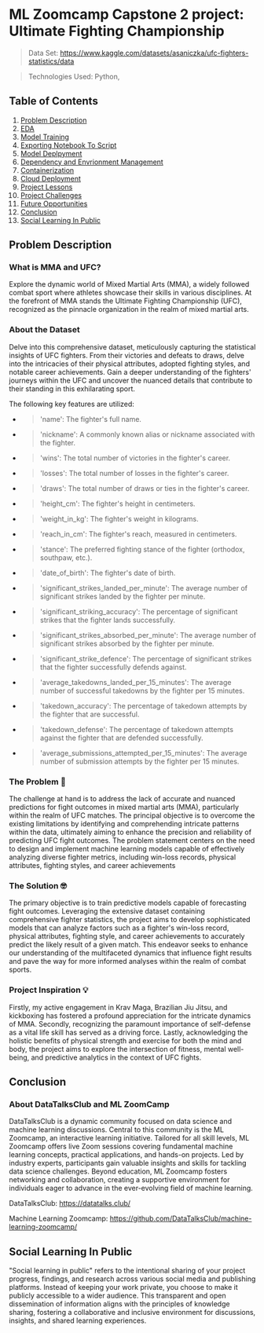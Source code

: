 # ML Zoomcamp Capstone 2 project: Ultimate Fighting Championship
> Data Set: https://www.kaggle.com/datasets/asaniczka/ufc-fighters-statistics/data

> Technologies Used: Python, 

## Table of Contents
1. [Problem Description](#problem-description)
2. [EDA](#eda)
3. [Model Training](#model-training)
4. [Exporting Notebook To Script](#notebook-to-script)
5. [Model Deplpyment](#model-deployment)
6. [Dependency and Envrionment Management](#dependency-and-environment-management)
7. [Containerization](#containerization)
8. [Cloud Deployment](#cloud-deployment)
9. [Project Lessons](#project-lessons)
10. [Project Challenges](#project-challenges)
11. [Future Opportunities](#future-opportunities)
12. [Conclusion](#conclusion)
13. [Social Learning In Public](#social-learning-in-public)

## Problem Description
### What is MMA and UFC?
Explore the dynamic world of Mixed Martial Arts (MMA), a widely followed combat sport where athletes showcase their skills in various disciplines. At the forefront of MMA stands the Ultimate Fighting Championship (UFC), recognized as the pinnacle organization in the realm of mixed martial arts.
### About the Dataset 
Delve into this comprehensive dataset, meticulously capturing the statistical insights of UFC fighters. From their victories and defeats to draws, delve into the intricacies of their physical attributes, adopted fighting styles, and notable career achievements. Gain a deeper understanding of the fighters' journeys within the UFC and uncover the nuanced details that contribute to their standing in this exhilarating sport.

The following key features are utilized:
* >'name': The fighter's full name.
* >'nickname': A commonly known alias or nickname associated with the fighter.
* >'wins': The total number of victories in the fighter's career.
* >'losses': The total number of losses in the fighter's career.
* >'draws': The total number of draws or ties in the fighter's career.
* >'height_cm': The fighter's height in centimeters.
* >'weight_in_kg': The fighter's weight in kilograms.
* >'reach_in_cm': The fighter's reach, measured in centimeters.
* >'stance': The preferred fighting stance of the fighter (orthodox, southpaw, etc.).
* >'date_of_birth': The fighter's date of birth.
* >'significant_strikes_landed_per_minute': The average number of significant strikes landed by the fighter per minute.
* >'significant_striking_accuracy': The percentage of significant strikes that the fighter lands successfully.
* >'significant_strikes_absorbed_per_minute': The average number of significant strikes absorbed by the fighter per minute.
* >'significant_strike_defence': The percentage of significant strikes that the fighter successfully defends against.
* >'average_takedowns_landed_per_15_minutes': The average number of successful takedowns by the fighter per 15 minutes.
* >'takedown_accuracy': The percentage of takedown attempts by the fighter that are successful.
* >'takedown_defense': The percentage of takedown attempts against the fighter that are defended successfully.
* >'average_submissions_attempted_per_15_minutes': The average number of submission attempts by the fighter per 15 minutes.

### The Problem 🧠
The challenge at hand is to address the lack of accurate and nuanced predictions for fight outcomes in mixed martial arts (MMA), particularly within the realm of UFC matches. The principal objective is to overcome the existing limitations by identifying and comprehending intricate patterns within the data, ultimately aiming to enhance the precision and reliability of predicting UFC fight outcomes. The problem statement centers on the need to design and implement machine learning models capable of effectively analyzing diverse fighter metrics, including win-loss records, physical attributes, fighting styles, and career achievements
### The Solution 🤓
The primary objective is to train predictive models capable of forecasting fight outcomes. Leveraging the extensive dataset containing comprehensive fighter statistics, the project aims to develop sophisticated models that can analyze factors such as a fighter's win-loss record, physical attributes, fighting style, and career achievements to accurately predict the likely result of a given match. This endeavor seeks to enhance our understanding of the multifaceted dynamics that influence fight results and pave the way for more informed analyses within the realm of combat sports.
### Project Inspiration 💡
Firstly, my active engagement in Krav Maga, Brazilian Jiu Jitsu, and kickboxing has fostered a profound appreciation for the intricate dynamics of MMA. Secondly, recognizing the paramount importance of self-defense as a vital life skill has served as a driving force. Lastly, acknowledging the holistic benefits of physical strength and exercise for both the mind and body, the project aims to explore the intersection of fitness, mental well-being, and predictive analytics in the context of UFC fights.

## Conclusion 
### About DataTalksClub and ML ZoomCamp
DataTalksClub is a dynamic community focused on data science and machine learning discussions. Central to this community is the ML Zoomcamp, an interactive learning initiative. Tailored for all skill levels, ML Zoomcamp offers live Zoom sessions covering fundamental machine learning concepts, practical applications, and hands-on projects. Led by industry experts, participants gain valuable insights and skills for tackling data science challenges. Beyond education, ML Zoomcamp fosters networking and collaboration, creating a supportive environment for individuals eager to advance in the ever-evolving field of machine learning.

DataTalksClub: https://datatalks.club/

Machine Learning Zoomcamp: https://github.com/DataTalksClub/machine-learning-zoomcamp/

## Social Learning In Public
"Social learning in public" refers to the intentional sharing of your project progress, findings, and research across various social media and publishing platforms. Instead of keeping your work private, you choose to make it publicly accessible to a wider audience. This transparent and open dissemination of information aligns with the principles of knowledge sharing, fostering a collaborative and inclusive environment for discussions, insights, and shared learning experiences.





